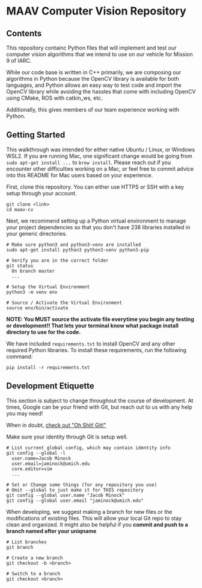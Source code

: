 # MAAV Computer Vision Repository

## Contents

This repository containc Python files that will implement and test our computer
vision algorithms that we intend to use on our vehicle for Mission 9 of IARC.

While our code base is written in C++ primarily, we are composing our algorithms
in Python because the OpenCV library is available for both languages, and Python
allows an easy way to test code and import the OpenCV library while avoiding the
hassles that come with including OpenCV using CMake, ROS with catkin_ws, etc.

Additionally, this gives members of our team experience working with Python.

## Getting Started

This walkthrough was intended for either native Ubuntu / Linux, or Windows WSL2.
If you are running Mac, one significant change would be going from
`sudo apt-get install ...` to `brew install`. Please reach out if you encounter
other difficulties working on a Mac, or feel free to commit advice into this
README for Mac users based on your experience.

First, clone this repository. You can either use HTTPS or SSH with a key setup
through your account.
```
git clone <link>
cd maav-cv
```

Next, we recommend setting up a Python virtual environment to manage your
project dependencies so that you don't have 238 libraries installed in your
generic directories.
```
# Make sure python3 and python3-venv are installed
sudo apt-get install python3 python3-venv python3-pip

# Verify you are in the correct folder
git status
  On branch master
  ...

# Setup the Virtual Environment
python3 -m venv env

# Source / Activate the Virtual Environment
source env/bin/activate
```

**NOTE: You MUST source the activate file everytime you begin any testing or
development!! That lets your terminal know what package install directory to
use for the code.**

We have included `requirements.txt` to install OpenCV and any other required
Python libraries. To install these requirements,
run the following command:
```
pip install -r requirements.txt
```

## Development Etiquette

This section is subject to change throughout the course of development.
At times, Google can be your friend with Git, but reach out to us with
any help you may need!

When in doubt, [check out "Oh Shit! Git!"](https://ohshitgit.com) 


Make sure your identity through Git is setup well.

```
# List current global config, which may contain identity info
git config --global -l
  user.name=Jacob Minock
  user.email=jaminock@umich.edu
  core.editor=vim
  ...

# Set or Change some things (for any repository you use)
# Omit --global to just make it for THIS repository
git config --global user.name "Jacob Minock"
git config --global user.email "jaminock@umich.edu"
```

When developing, we suggest making a branch for new files or the
modifications of existing files. This will allow your local Git repo to stay
clean and organized. It might also be helpful if you **commit and push to a
branch named after your uniqname** 

```
# List branches
git branch

# Create a new branch
git checkout -b <branch>

# Switch to a branch
git checkout <branch>
```
